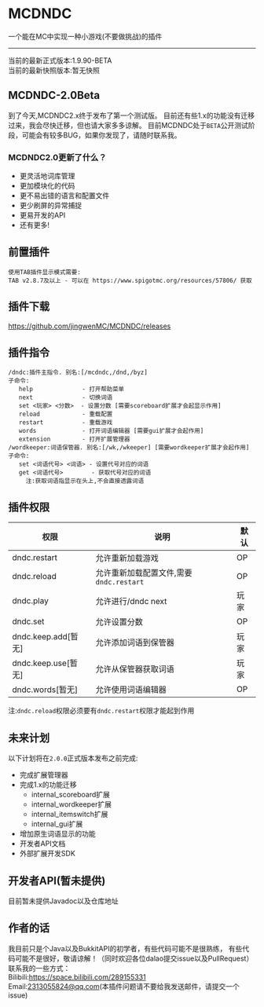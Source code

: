 # MCDNDC
一个能在MC中实现一种小游戏(不要做挑战)的插件

----------
当前的最新正式版本:1.9.90-BETA  
当前的最新快照版本:暂无快照

## MCDNDC-2.0Beta
到了今天,MCDNDC2.x终于发布了第一个测试版。
目前还有些1.x的功能没有迁移过来，我会尽快迁移，但也请大家多多谅解。
目前MCDNDC处于`BETA`公开测试阶段，可能会有较多BUG，如果你发现了，请随时联系我。

### MCDNDC2.0更新了什么？
 * 更灵活地词库管理
 * 更加模块化的代码
 * 更不易出错的语言和配置文件
 * 更少刷屏的异常捕捉
 * 更易开发的API
 * 还有更多!
 
## 前置插件
```
使用TAB插件显示模式需要:
TAB v2.8.7及以上 - 可以在 https://www.spigotmc.org/resources/57806/ 获取
```

## 插件下载
https://github.com/jingwenMC/MCDNDC/releases

## 插件指令
```text
/dndc:插件主指令. 别名:[/mcdndc,/dnd,/byz]
子命令:
   help              - 打开帮助菜单
   next              - 切换词语
   set <玩家> <分数>  - 设置分数 [需要scoreboard扩展才会起显示作用]
   reload            - 重载配置
   restart           - 重载游戏
   words             - 打开词语编辑器 [需要gui扩展才会起作用]
   extension         - 打开扩展管理器
/wordkeeper:词语保管器. 别名:[/wk,/wkeeper] [需要wordkeeper扩展才会起作用]
子命令:
   set <词语代号> <词语> - 设置代号对应的词语
   get <词语代号>        - 获取代号对应的词语
     注:获取词语指显示在头上,不会直接透露词语
```

## 插件权限

权限 | 说明 | 默认
----|----|----
dndc.restart      | 允许重新加载游戏     |OP
dndc.reload       | 允许重新加载配置文件,需要`dndc.restart` |OP
dndc.play         | 允许进行/dndc next   |玩家
dndc.set          | 允许设置分数         |OP
dndc.keep.add[暂无]     | 允许添加词语到保管器 |玩家
dndc.keep.use[暂无]     | 允许从保管器获取词语 |玩家
dndc.words[暂无]     | 允许使用词语编辑器 |OP  

注:`dndc.reload`权限必须要有`dndc.restart`权限才能起到作用

## 未来计划
以下计划将在`2.0.0`正式版本发布之前完成:
 * 完成扩展管理器
 * 完成1.x的功能迁移
   * internal_scoreboard扩展
   * internal_wordkeeper扩展
   * internal_itemswitch扩展
   * internal_gui扩展
 * 增加原生词语显示的功能
 * 开发者API文档
 * 外部扩展开发SDK

## 开发者API(暂未提供)
目前暂未提供Javadoc以及仓库地址

## 作者的话
我目前只是个Java以及BukkitAPI的初学者，有些代码可能不是很熟练，
有些代码可能不是很好，敬请谅解！（同时欢迎各位dalao提交issue以及PullRequest）  
联系我的一些方式：  
Bilibili:https://space.bilibili.com/289155331  
Email:2313055824@qq.com(本插件问题请不要给我发送邮件，请提交一个issue)  